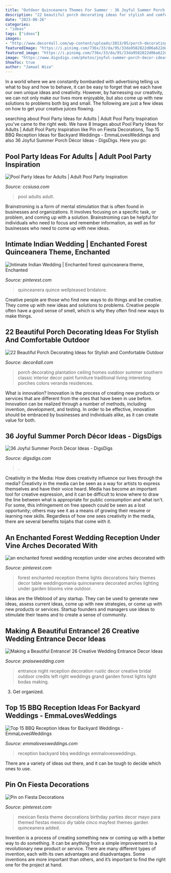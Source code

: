 ```yaml
---
title: "Outdoor Quinceanera Themes For Summer : 36 Joyful Summer Porch Décor Ideas"
description: "22 beautiful porch decorating ideas for stylish and comfortable outdoor"
date: "2023-08-26"
categories:
- "ideas"
tags: ["ideas"]
images:
- "http://www.decor4all.com/wp-content/uploads/2013/05/porch-decorating-outdoor-furniture-summer-home-decor-20.jpg"
featuredImage: "https://i.pinimg.com/736x/33/da/95/33da9582822d06a622dd20cd28d7d981.jpg"
featured_image: "https://i.pinimg.com/736x/33/da/95/33da9582822d06a622dd20cd28d7d981.jpg"
image: "https://www.digsdigs.com/photos/joyful-summer-porch-decor-ideas-33.jpg"
ShowToc: true
author: "Jamaal Wiza"
---
```



In a world where we are constantly bombarded with advertising telling us what to buy and how to behave, it can be easy to forget that we each have our own unique ideas and creativity. However, by harnessing our creativity, we can not only make our lives more enjoyable, but also come up with new solutions to problems both big and small. The following are just a few ideas on how to get your creative juices flowing.

	

		
searching about Pool Party Ideas for Adults | Adult Pool Party Inspiration you've came to the right web. We have 8 Images about Pool Party Ideas for Adults | Adult Pool Party Inspiration like Pin on Fiesta Decorations, Top 15 BBQ Reception Ideas for Backyard Weddings - EmmaLovesWeddings and also 36 Joyful Summer Porch Décor Ideas - DigsDigs. Here you go:
		
    
## Pool Party Ideas For Adults | Adult Pool Party Inspiration

<img loading=lazy src="https://www.ccsiusa.com/wp-content/uploads/2016/08/image.jpg" onerror="this.onerror=null;this.src='https://tse2.mm.bing.net/th?id=OIP.jf7XHHPLQUz_m6SC6RIPhgHaFL&amp;pid=15.1';" alt="Pool Party Ideas for Adults | Adult Pool Party Inspiration">

_Source: ccsiusa.com_

>pool adults adult. 

	

Brainstroming is a form of mental stimulation that is often found in businesses and organizations. It involves focusing on a specific task, or problem, and coming up with a solution. Brainstroming can be helpful for individuals who need to focus and remember information, as well as for businesses who need to come up with new ideas.

    
## Intimate Indian Wedding | Enchanted Forest Quinceanera Theme, Enchanted

<img loading=lazy src="https://i.pinimg.com/736x/d5/20/02/d520028950e8f3a683efcfd4186d2acb--table-names-corporate-events.jpg" onerror="this.onerror=null;this.src='https://tse3.mm.bing.net/th?id=OIP.7E4IboPbiYYvQp4Coxb89gHaLH&amp;pid=15.1';" alt="Intimate Indian Wedding | Enchanted forest quinceanera theme, Enchanted">

_Source: pinterest.com_

>quinceanera quince wellpleased bridalore. 

	

Creative people are those who find new ways to do things and be creative. They come up with new ideas and solutions to problems. Creative people often have a good sense of smell, which is why they often find new ways to make things.

    
## 22 Beautiful Porch Decorating Ideas For Stylish And Comfortable Outdoor

<img loading=lazy src="http://www.decor4all.com/wp-content/uploads/2013/05/porch-decorating-outdoor-furniture-summer-home-decor-20.jpg" onerror="this.onerror=null;this.src='https://tse3.mm.bing.net/th?id=OIP.33D2T3IJ37PXl1Aep-lFHAHaE7&amp;pid=15.1';" alt="22 Beautiful Porch Decorating Ideas for Stylish and Comfortable Outdoor">

_Source: decor4all.com_

>porch decorating plantation ceiling homes outdoor summer southern classic interior decor paint furniture traditional living interesting porches colors veranda residences. 

	

What is innovation?
Innovation is the process of creating new products or services that are different from the ones that have been in use before. Innovation can be realized through a number of methods, including invention, development, and testing. In order to be effective, innovation should be embraced by businesses and individuals alike, as it can create value for both.

    
## 36 Joyful Summer Porch Décor Ideas - DigsDigs

<img loading=lazy src="https://www.digsdigs.com/photos/joyful-summer-porch-decor-ideas-33.jpg" onerror="this.onerror=null;this.src='https://tse1.mm.bing.net/th?id=OIP.rGztzf3oE1cAK_uHscaOKAHaJ4&amp;pid=15.1';" alt="36 Joyful Summer Porch Décor Ideas - DigsDigs">

_Source: digsdigs.com_

>. 

	

Creativity in the Media: How does creativity influence our lives through the media?
Creativity in the media can be seen as a way for artists to express themselves and have their voice heard. Media has become an important tool for creative expression, and it can be difficult to know where to draw the line between what is appropriate for public consumption and what isn't. For some, this infringement on free speech could be seen as a lost opportunity; others may see it as a means of growing their resume or learning new skills. Regardless of how one sees creativity in the media, there are several benefits toijahs that come with it.

    
## An Enchanted Forest Wedding Reception Under Vine Arches Decorated With

<img loading=lazy src="https://i.pinimg.com/736x/bf/be/14/bfbe14c212889d35c9eb326c1ed2295e.jpg" onerror="this.onerror=null;this.src='https://tse2.mm.bing.net/th?id=OIP.R9v9FrqtXwznMGT0h_4VtgHaLG&amp;pid=15.1';" alt="an enchanted forest wedding reception under vine arches decorated with">

_Source: pinterest.com_

>forest enchanted reception theme lights decorations fairy themes decor table weddingomania quinceanera decorated arches lighting under garden blooms vine outdoor. 

	

Ideas are the lifeblood of any startup. They can be used to generate new ideas, assess current ideas, come up with new strategies, or come up with new products or services. Startup founders and managers use ideas to stimulate their teams and to create a sense of community.

    
## Making A Beautiful Entrance! 26 Creative Wedding Entrance Decor Ideas

<img loading=lazy src="http://www.praisewedding.com/wp-content/uploads/2015/02/entrance03-nightreception.jpg" onerror="this.onerror=null;this.src='https://tse4.mm.bing.net/th?id=OIP.MawpLwAEnnF01fHfnHAKSgHaQG&amp;pid=15.1';" alt="Making a Beautiful Entrance! 26 Creative Wedding Entrance Decor Ideas">

_Source: praisewedding.com_

>entrance night reception decoration rustic decor creative bridal outdoor credits left right weddings grand garden forest lights light bodas making. 

	

3. Get organized.

    
## Top 15 BBQ Reception Ideas For Backyard Weddings - EmmaLovesWeddings

<img loading=lazy src="http://emmalovesweddings.com/wp-content/uploads/2018/05/bbq-buffet-backyard-wedding-reception-ideas.jpg" onerror="this.onerror=null;this.src='https://tse2.mm.bing.net/th?id=OIP.4_-mYUQtj9ElKkJzFWPdfgHaLH&amp;pid=15.1';" alt="Top 15 BBQ Reception Ideas for Backyard Weddings - EmmaLovesWeddings">

_Source: emmalovesweddings.com_

>reception backyard bbq weddings emmalovesweddings. 

	

There are a variety of ideas out there, and it can be tough to decide which ones to use.

    
## Pin On Fiesta Decorations

<img loading=lazy src="https://i.pinimg.com/736x/33/da/95/33da9582822d06a622dd20cd28d7d981.jpg" onerror="this.onerror=null;this.src='https://tse1.mm.bing.net/th?id=OIP.M9RFcogUE5TH60jrnYcaWgHaNK&amp;pid=15.1';" alt="Pin on Fiesta Decorations">

_Source: pinterest.com_

>mexican fiesta theme decorations birthday parties decor mayo para themed fiestas mexico diy table cinco mayfest themes garden quinceanera added. 

	

Invention is a process of creating something new or coming up with a better way to do something. It can be anything from a simple improvement to a revolutionary new product or service. There are many different types of invention, each with its own advantages and disadvantages. Some inventions are more important than others, and it’s important to find the right one for the project at hand.


